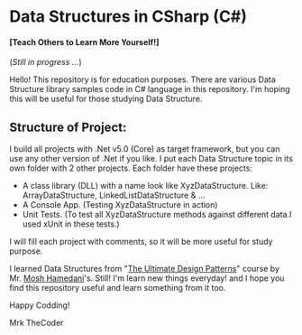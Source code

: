 # Data Structures in CSharp (C#)
#### [Teach Others to Learn More Yourself!]

(*Still in progress ...*)

Hello!
This repository is for education purposes. There are various Data Structure library samples code in C# language in this repository. I'm hoping this will be useful for those studying Data Structure.

## Structure of Project:
I build all projects with .Net v5.0 (Core) as target framework, but you can use any other version of .Net if you like. I put each Data Structure topic in its own folder with 2 other projects. Each folder have these projects:
* A class library (DLL) with a name look like XyzDataStructure. Like: ArrayDataStructure, LinkedListDataStructure & ...
* A Console App. (Testing XyzDataStructure in action)
* Unit Tests. (To test all XyzDataStructure methods against different data.I used xUnit in these tests.)

I will fill each project with comments, so it will be more useful for study purpose.

I learned Data Structures from "[The Ultimate Design Patterns](https://codewithmosh.com/p/design-patterns/ "The Ultimate Design Patterns")" course by Mr. [Mosh Hamedani](https://codewithmosh.com/ "Mosh Hamedani")'s. Still! I'm learn new things everyday! and I hope you find this repository useful and learn something from it too.

Happy Codding!

Mrk TheCoder
